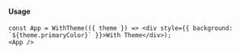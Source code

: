 #### Usage

````
const App = WithTheme(({ theme }) => <div style={{ background: `${theme.primaryColor}` }}>With Theme</div>);
<App />
````